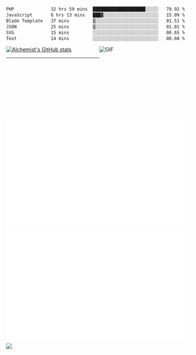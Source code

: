 <!--START_SECTION:waka-->

```text
PHP              32 hrs 59 mins  ████████████████████░░░░░   79.92 %
JavaScript       6 hrs 13 mins   ███▓░░░░░░░░░░░░░░░░░░░░░   15.09 %
Blade Template   37 mins         ▒░░░░░░░░░░░░░░░░░░░░░░░░   01.51 %
JSON             25 mins         ▒░░░░░░░░░░░░░░░░░░░░░░░░   01.01 %
SVG              15 mins         ░░░░░░░░░░░░░░░░░░░░░░░░░   00.65 %
Text             14 mins         ░░░░░░░░░░░░░░░░░░░░░░░░░   00.60 %
```

<!--END_SECTION:waka-->

[![Alchemist's GitHub stats](https://github-readme-stats.vercel.app/api?username=DrMaxis&show_icons=true&theme=outrun&count_private=true)](#)
<img align="right" alt="GIF" src="https://user-images.githubusercontent.com/5355808/139111924-210cc6fa-9fb1-4dac-929d-6324a5836a92.gif" width="250" height="200" />
<hr />

![](https://raw.githubusercontent.com/DrMaxis/github-stats-transparent/output/generated/overview.svg)
![](https://raw.githubusercontent.com/DrMaxis/github-stats-transparent/output/generated/languages.svg)

 
<a href="https://count.getloli.com/"><img src="https://count.getloli.com/get/@:maxis-the-alchemist?theme=rule34"></a>
<!-- https://count.getloli.com/get/@alchemist?theme=rule34 -->
<br>
